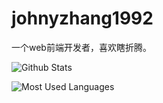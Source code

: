# johnyzhang1992

一个web前端开发者，喜欢瞎折腾。

![Github Stats](https://github-readme-stats.vercel.app/api?username=johnnyzhang1992&show_icons=true&theme=dark&count_private=true)

![Most Used Languages](https://github-readme-stats.vercel.app/api/top-langs/?username=johnnyzhang1992&theme=dark&layout=compact)
